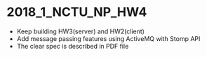 # 2018_1_NCTU_NP_HW4
+ Keep building HW3(server) and HW2(client)
+ Add message passing features using ActiveMQ with Stomp API
+ The clear spec is described in PDF file
